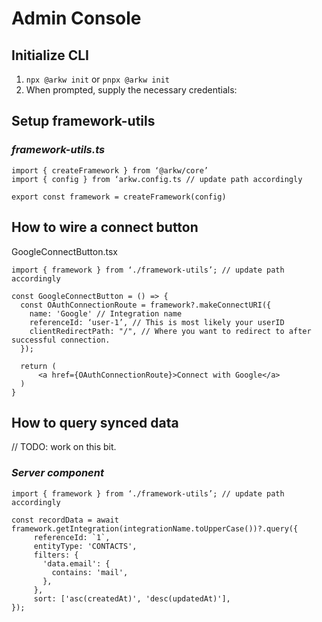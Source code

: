 # Admin Console

## Initialize CLI

1. `npx @arkw init` or `pnpx @arkw init`
2. When prompted, supply the necessary credentials:

## Setup framework-utils

### _framework-utils.ts_

```
import { createFramework } from ‘@arkw/core’
import { config } from ‘arkw.config.ts // update path accordingly

export const framework = createFramework(config)
```

## How to wire a connect button

GoogleConnectButton.tsx

```
import { framework } from ‘./framework-utils’; // update path accordingly

const GoogleConnectButton = () => {
  const OAuthConnectionRoute = framework?.makeConnectURI({
    name: 'Google' // Integration name
    referenceId: ‘user-1’, // This is most likely your userID
    clientRedirectPath: "/", // Where you want to redirect to after successful connection.
  });

  return (
      <a href={OAuthConnectionRoute}>Connect with Google</a>
  )
}
```

## How to query synced data

// TODO: work on this bit.

### _Server component_

```
import { framework } from ‘./framework-utils’; // update path accordingly

const recordData = await framework.getIntegration(integrationName.toUpperCase())?.query({
     referenceId: `1`,
     entityType: 'CONTACTS',
     filters: {
       'data.email': {
         contains: 'mail',
       },
     },
     sort: ['asc(createdAt)', 'desc(updatedAt)'],
});
```
